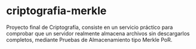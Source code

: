 # criptografia-merkle

Proyecto final de Criptografía, consiste en un servicio práctico para comprobar que un servidor realmente almacena archivos sin descargarlos completos, mediante Pruebas de Almacenamiento tipo Merkle PoR.
